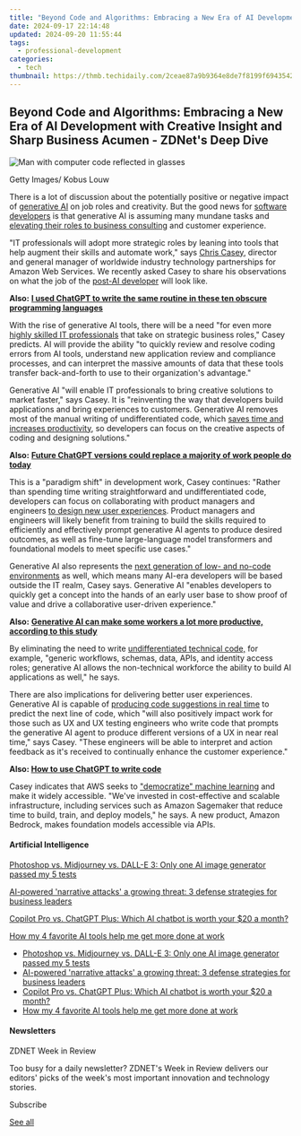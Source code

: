 ```yaml
---
title: "Beyond Code and Algorithms: Embracing a New Era of AI Development with Creative Insight and Sharp Business Acumen - ZDNet's Deep Dive"
date: 2024-09-17 22:14:48
updated: 2024-09-20 11:55:44
tags:
  - professional-development
categories:
  - tech
thumbnail: https://thmb.techidaily.com/2ceae87a9b9364e8de7f8199f6943542799e9e444d1e94cece6744b91d0b78e1.jpg
---
```


## Beyond Code and Algorithms: Embracing a New Era of AI Development with Creative Insight and Sharp Business Acumen - ZDNet's Deep Dive

![Man with computer code reflected in glasses](https://www.zdnet.com/a/img/resize/7cc60ae4c4a94ff48de4c9507038810bfc530fd5/2023/05/08/db8449dd-e1f1-425f-babd-e3d086dca862/gettyimages-1442975224.jpg?auto=webp&width=1280)

Getty Images/ Kobus Louw

There is a lot of discussion about the potentially positive or negative impact of [generative AI](https://www.zdnet.com/article/what-is-generative-ai-and-why-is-it-so-popular-heres-everything-you-need-to-know/) on job roles and creativity. But the good news for [software developers](https://www.zdnet.com/article/what-is-a-software-developer-everything-you-need-to-know-about-the-programmer-role-and-how-it-is-changing/) is that generative AI is assuming many mundane tasks and [elevating their roles to business consulting](https://www.zdnet.com/article/ai-will-change-the-role-of-developers-forever-heres-why-thats-good-news/) and customer experience. 

"IT professionals will adopt more strategic roles by leaning into tools that help augment their skills and automate work," says [Chris Casey](https://www.linkedin.com/in/chris-casey-39359628/), director and general manager of worldwide industry technology partnerships for Amazon Web Services. We recently asked Casey to share his observations on what the job of the [post-AI developer](https://www.google.com/search?client=safari&rls=en&q=zdnet+post-AI+developer&ie=UTF-8&oe=UTF-8) will look like. 

**Also:** [**I used ChatGPT to write the same routine in these ten obscure programming languages**](https://www.zdnet.com/article/i-used-chatgpt-to-write-the-same-routine-in-these-ten-obscure-and-vintage-programming-languages/)

With the rise of generative AI tools, there will be a need "for even more [highly skilled IT professionals](https://www.zdnet.com/article/highly-skilled-workers-are-becoming-a-rarity-and-returning-to-the-office-is-unpopular-with-employees-tech-companies-have-tough-decisions-to-make/) that take on strategic business roles," Casey predicts. AI will provide the ability "to quickly review and resolve coding errors from AI tools, understand new application review and compliance processes, and can interpret the massive amounts of data that these tools transfer back-and-forth to use to their organization's advantage."

Generative AI "will enable IT professionals to bring creative solutions to market faster," says Casey. It is "reinventing the way that developers build applications and bring experiences to customers. Generative AI removes most of the manual writing of undifferentiated code, which [saves time and increases productivity](https://www.google.com/search?client=safari&rls=en&q=zdnet+saves+time+and+increases+productivity&ie=UTF-8&oe=UTF-8), so developers can focus on the creative aspects of coding and designing solutions."

**Also:** [**Future ChatGPT versions could replace a majority of work people do today**](https://www.zdnet.com/article/chatgpt-of-the-future-could-replace-a-majority-of-work-people-do-today-says-ben-goertzel/)

This is a "paradigm shift" in development work, Casey continues: "Rather than spending time writing straightforward and undifferentiated code, developers can focus on collaborating with product managers and engineers [to design new user experiences](https://www.zdnet.com/article/user-experience-not-quite-about-the-user-and-not-really-an-experience/). Product managers and engineers will likely benefit from training to build the skills required to efficiently and effectively prompt generative AI agents to produce desired outcomes, as well as fine-tune large-language model transformers and foundational models to meet specific use cases." 

Generative AI also represents the [next generation of low- and no-code environments](https://www.zdnet.com/article/low-and-no-code-paradox-freeing-up-tech-pros-time-but-creating-new-entanglements/) as well, which means many AI-era developers will be based outside the IT realm, Casey says. Generative AI "enables developers to quickly get a concept into the hands of an early user base to show proof of value and drive a collaborative user-driven experience."

**Also:** [**Generative AI can make some workers a lot more productive, according to this study**](https://www.zdnet.com/article/generative-ai-can-make-some-workers-a-lot-more-productive-according-to-this-study/)

By eliminating the need to write [undifferentiated technical code,](https://www.zdnet.com/article/okay-so-chatgpt-just-debugged-my-code-for-real/) for example, "generic workflows, schemas, data, APIs, and identity access roles; generative AI allows the non-technical workforce the ability to build AI applications as well," he says. 

There are also implications for delivering better user experiences. Generative AI is capable of [producing code suggestions in real time](https://www.zdnet.com/article/this-startup-tried-to-use-ai-to-help-developers-write-code-but-it-says-the-tech-is-just-not-ready-yet/) to predict the next line of code, which "will also positively impact work for those such as UX and UX testing engineers who write code that prompts the generative AI agent to produce different versions of a UX in near real time," says Casey. "These engineers will be able to interpret and action feedback as it's received to continually enhance the customer experience."

**Also: [How to use ChatGPT to write code](https://www.zdnet.com/article/how-to-use-chatgpt-to-write-code/)**

Casey indicates that AWS seeks to ["democratize" machine learning](https://www.zdnet.com/article/google-announces-tools-to-democratize-machine-learning/) and make it widely accessible. "We've invested in cost-effective and scalable infrastructure, including services such as Amazon Sagemaker that reduce time to build, train, and deploy models," he says. A new product, Amazon Bedrock, makes foundation models accessible via APIs. 

#### Artificial Intelligence

[Photoshop vs. Midjourney vs. DALL-E 3: Only one AI image generator passed my 5 tests](https://www.zdnet.com/article/is-photoshops-new-text-to-image-as-good-as-midjourney-and-dall-e-we-test-it-and-see/ "Photoshop vs. Midjourney vs. DALL-E 3: Only one AI image generator passed my 5 tests")

[AI-powered 'narrative attacks' a growing threat: 3 defense strategies for business leaders](https://www.zdnet.com/article/ai-powered-narrative-attacks-a-growing-threat-3-defense-strategies-for-business-leaders/ "AI-powered 'narrative attacks' a growing threat: 3 defense strategies for business leaders")

[Copilot Pro vs. ChatGPT Plus: Which AI chatbot is worth your $20 a month?](https://www.zdnet.com/article/copilot-pro-vs-chatgpt-plus-which-is-ai-chatbot-is-worth-your-20-a-month/ "Copilot Pro vs. ChatGPT Plus: Which AI chatbot is worth your $20 a month?")

[How my 4 favorite AI tools help me get more done at work](https://www.zdnet.com/article/how-my-4-favorite-ai-tools-help-me-get-more-done-at-work/ "How my 4 favorite AI tools help me get more done at work")

* [Photoshop vs. Midjourney vs. DALL-E 3: Only one AI image generator passed my 5 tests](https://www.zdnet.com/article/is-photoshops-new-text-to-image-as-good-as-midjourney-and-dall-e-we-test-it-and-see/ "Photoshop vs. Midjourney vs. DALL-E 3: Only one AI image generator passed my 5 tests")
* [AI-powered 'narrative attacks' a growing threat: 3 defense strategies for business leaders](https://www.zdnet.com/article/ai-powered-narrative-attacks-a-growing-threat-3-defense-strategies-for-business-leaders/ "AI-powered 'narrative attacks' a growing threat: 3 defense strategies for business leaders")
* [Copilot Pro vs. ChatGPT Plus: Which AI chatbot is worth your $20 a month?](https://www.zdnet.com/article/copilot-pro-vs-chatgpt-plus-which-is-ai-chatbot-is-worth-your-20-a-month/ "Copilot Pro vs. ChatGPT Plus: Which AI chatbot is worth your $20 a month?")
* [How my 4 favorite AI tools help me get more done at work](https://www.zdnet.com/article/how-my-4-favorite-ai-tools-help-me-get-more-done-at-work/ "How my 4 favorite AI tools help me get more done at work")

#### Newsletters

ZDNET Week in Review

Too busy for a daily newsletter? ZDNET's Week in Review delivers our editors' picks of the week's most important innovation and technology stories.

 Subscribe

[See all](https://www.zdnet.com/newsletters/)

<ins class="adsbygoogle"
     style="display:block"
     data-ad-format="autorelaxed"
     data-ad-client="ca-pub-7571918770474297"
     data-ad-slot="1223367746"></ins>



<ins class="adsbygoogle"
     style="display:block"
     data-ad-client="ca-pub-7571918770474297"
     data-ad-slot="8358498916"
     data-ad-format="auto"
     data-full-width-responsive="true"></ins>
